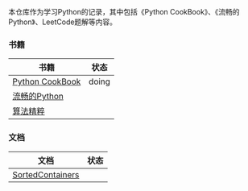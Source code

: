 本仓库作为学习Python的记录，其中包括《Python CookBook》、《流畅的Python》、LeetCode题解等内容。



### 书籍

| 书籍                                                         | 状态  |
| ------------------------------------------------------------ | ----- |
| [Python CookBook](https://python3-cookbook.readthedocs.io/zh_CN/latest/) | doing |
| [流畅的Python](https://weread.qq.com/web/bookDetail/ab832620715c017eab864a6) |       |
| [算法精粹](https://weread.qq.com/web/bookDetail/0403218071e8dae00406ed9) |       |



### 文档

| 文档                                                         | 状态 |
| ------------------------------------------------------------ | ---- |
| [SortedContainers](https://grantjenks.com/docs/sortedcontainers/) |      |

